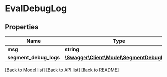 # EvalDebugLog

## Properties
Name | Type | Description | Notes
------------ | ------------- | ------------- | -------------
**msg** | **string** |  | [optional] 
**segment_debug_logs** | [**\Swagger\Client\Model\SegmentDebugLog[]**](SegmentDebugLog.md) |  | [optional] 

[[Back to Model list]](../../README.md#documentation-for-models) [[Back to API list]](../../README.md#documentation-for-api-endpoints) [[Back to README]](../../README.md)


